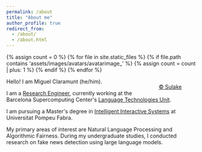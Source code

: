```yaml
---
permalink: /about
title: "About me"
author_profile: true
redirect_from: 
  - /about/
  - /about.html
---
```


{% assign count = 0 %}
{% for file in site.static_files %}
  {% if file.path contains 'assets/images/avatars/avatarimage_' %}
    {% assign count = count | plus: 1 %}
  {% endif %}
{% endfor %}

<figure style="float: right;" class="align-right">
  <img id="randomImage" src=""/>
  <figcaption style="text-align: center;">
    <a href="https://www.sulake.com/">© Sulake</a>
  </figcaption>
</figure>

<script>
  const randNum = Math.floor(Math.random() * {{ count }});
  document.getElementById('randomImage').src = 'assets/images/avatars/avatarimage_' + randNum + '.png';
</script>

Hello! I am Miguel Claramunt (he/him).

I am a [Research Engineer](https://www.bsc.es/claramunt-argote-miguel), currently working at the Barcelona Supercomputing Center's [Language Technologies Unit](https://www.bsc.es/discover-bsc/organisation/research-departments/language-technologies-unit).

I am pursuing a Master's degree in [Intelligent Interactive Systems](https://www.upf.edu/web/iis) at Universitat Pompeu Fabra. 

My primary areas of interest are Natural Language Processing and Algorithmic Fairness. During my undergraduate studies, I conducted research on fake news detection using large language models.